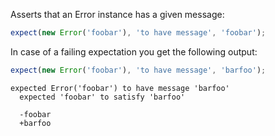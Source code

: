 Asserts that an Error instance has a given message:

```javascript
expect(new Error('foobar'), 'to have message', 'foobar');
```

In case of a failing expectation you get the following output:

```javascript
expect(new Error('foobar'), 'to have message', 'barfoo');
```

```output
expected Error('foobar') to have message 'barfoo'
  expected 'foobar' to satisfy 'barfoo'

  -foobar
  +barfoo
```
